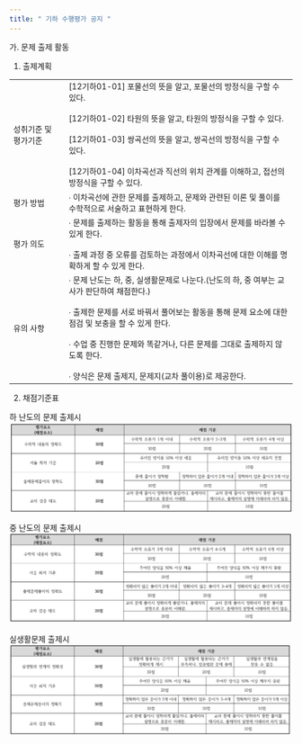 ```yaml
---
title: " 기하 수행평가 공지 "
---
```



가. 문제 출제 활동

1) 출제계획

|   |   |
|---|---|
|성취기준 및 평가기준|[12기하01-01] 포물선의 뜻을 알고, 포물선의 방정식을 구할 수 있다.<br><br>[12기하01-02] 타원의 뜻을 알고, 타원의 방정식을 구할 수 있다.<br><br>[12기하01-03] 쌍곡선의 뜻을 알고, 쌍곡선의 방정식을 구할 수 있다.<br><br>[12기하01-04] 이차곡선과 직선의 위치 관계를 이해하고, 접선의 방정식을 구할 수 있다.|
|평가 방법|∙ 이차곡선에 관한 문제를 출제하고, 문제와 관련된 이론 및 풀이를 수학적으로 서술하고 표현하게 한다.|
|평가 의도|∙ 문제를 출제하는 활동을 통해 출제자의 입장에서 문제를 바라볼 수 있게 한다.<br><br>∙ 출제 과정 중 오류를 검토하는 과정에서 이차곡선에 대한 이해를 명확하게 할 수 있게 한다.|
|유의 사항|∙ 문제 난도는 하, 중, 실생활문제로 나눈다.(난도의 하, 중 여부는 교사가 판단하여 채점한다.)<br><br>∙ 출제한 문제를 서로 바꿔서 풀어보는 활동을 통해 문제 요소에 대한 점검 및 보충을 할 수 있게 한다.<br><br>∙ 수업 중 진행한 문제와 똑같거나, 다른 문제를 그대로 출제하지 않도록 한다.<br><br>∙ 양식은 문제 출제지, 문제지(교차 풀이용)로 제공한다.|

2) 채점기준표

하 난도의 문제 출제시
<img src="/assets/Pasted image 20240327082749.png"/>

중 난도의 문제 출제시
<img src="/assets/Pasted image 20240327082800.png"/>


실생활문제 출제시
<img src="/assets/Pasted image 20240327082822.png"/>
